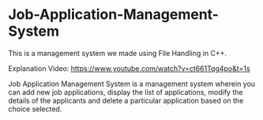 # Job-Application-Management-System
This is a management system we made using File Handling in C++.

Explanation Video: https://www.youtube.com/watch?v=ct661Tqg4po&t=1s

Job Application Management System is a management system wherein you can add new job applications, display the list of applications, modify the details of the applicants and delete a particular application based on the choice selected.
